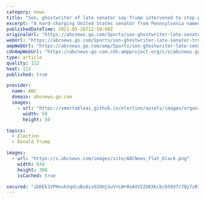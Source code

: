 ```yaml
---
category: news
title: "Son, ghostwriter of late senator say Trump intervened to stop probe of Patriots' Spygate scandal"
excerpt: "A hard-charging United States senator from Pennsylvania named Arlen Specter had launched an investigation into the Spygate scandal. He tried to determine how many games the New England Patriots' illegal videotaping operation of opposing coaches' signals had helped the team win and learn why the NFL,"
publishedDateTime: 2021-05-26T12:59:00Z
originalUrl: "https://abcnews.go.com/Sports/son-ghostwriter-late-senator-trump-intervened-stop-probe/story?id=77914778"
webUrl: "https://abcnews.go.com/Sports/son-ghostwriter-late-senator-trump-intervened-stop-probe/story?id=77914778"
ampWebUrl: "https://abcnews.go.com/amp/Sports/son-ghostwriter-late-senator-trump-intervened-stop-probe/story?id=77914778"
cdnAmpWebUrl: "https://abcnews-go-com.cdn.ampproject.org/c/s/abcnews.go.com/amp/Sports/son-ghostwriter-late-senator-trump-intervened-stop-probe/story?id=77914778"
type: article
quality: 112
heat: 112
published: true

provider:
  name: ABC
  domain: abcnews.go.com
  images:
    - url: "https://smartableai.github.io/election/assets/images/organizations/abcnews.go.com-50x50.jpg"
      width: 50
      height: 50

topics:
  - Election
  - Donald Trump

images:
  - url: "https://s.abcnews.com/images/site/ABCNews_flat_black.png"
    width: 834
    height: 308
    isCached: true

secured: "ibKEk1VPHnukVqdcuBs6ivO2OHjSuV+LW+0oAXV22UKXkcbcb59X7c7Qy7zB1j8fjvcZBzw+a2quAhEpAVzbDLei1cbGI/Dsk7H3Wum9Aiw2sr5vI3ThK/Anbtd1mQwZ97NVH3x7YlMDkv50DiMrUsBGSP8nphdOG7yMnxg4yyBASgnmYtsCWhtmX3wTIJLLYwBKjFR5Il/dQh1OIDRLncfvUor9XFCRldZ8cB4xDzP6IFMgiMEBn4zcgqyQGNkIIdy2Jl1JYyEg2Q6ri29foN3OTB+OuwC0Lv+xFqk1v7wWlrHYRq54mlz13SIGXZAVlKHcSM2pTjansRi2gI2ob5iFF8gVtEB6NdfHdAO52ro=;qG8K2QYzm+m62zDmVCArbA=="
---
```


